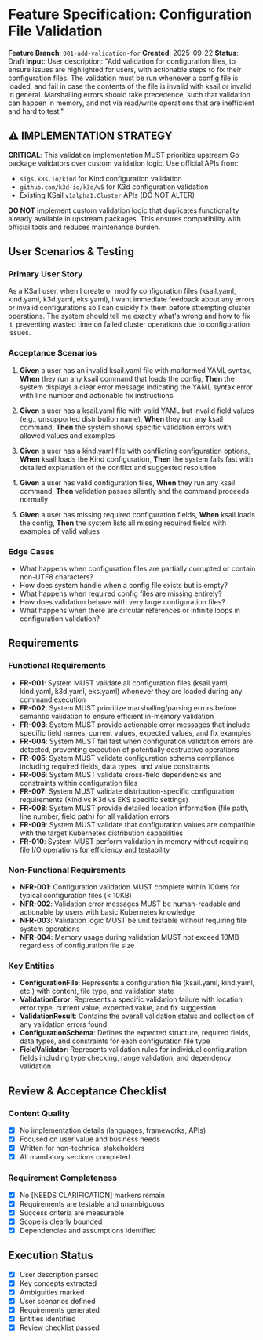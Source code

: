 # Feature Specification: Configuration File Validation

**Feature Branch**: `001-add-validation-for`
**Created**: 2025-09-22
**Status**: Draft
**Input**: User description: "Add validation for configuration files, to ensure issues are highlighted for users, with actionable steps to fix their configuration files. The validation must be run whenever a config file is loaded, and fail in case the contents of the file is invalid with ksail or invalid in general. Marshalling errors should take precedence, such that validation can happen in memory, and not via read/write operations that are inefficient and hard to test."

## ⚠️ IMPLEMENTATION STRATEGY

**CRITICAL**: This validation implementation MUST prioritize upstream Go package validators over custom validation logic. Use official APIs from:

- `sigs.k8s.io/kind` for Kind configuration validation
- `github.com/k3d-io/k3d/v5` for K3d configuration validation
- Existing KSail `v1alpha1.Cluster` APIs (DO NOT ALTER)

**DO NOT** implement custom validation logic that duplicates functionality already available in upstream packages. This ensures compatibility with official tools and reduces maintenance burden.

## User Scenarios & Testing

### Primary User Story

As a KSail user, when I create or modify configuration files (ksail.yaml, kind.yaml, k3d.yaml, eks.yaml), I want immediate feedback about any errors or invalid configurations so I can quickly fix them before attempting cluster operations. The system should tell me exactly what's wrong and how to fix it, preventing wasted time on failed cluster operations due to configuration issues.

### Acceptance Scenarios

1. **Given** a user has an invalid ksail.yaml file with malformed YAML syntax, **When** they run any ksail command that loads the config, **Then** the system displays a clear error message indicating the YAML syntax error with line number and actionable fix instructions

2. **Given** a user has a ksail.yaml file with valid YAML but invalid field values (e.g., unsupported distribution name), **When** they run any ksail command, **Then** the system shows specific validation errors with allowed values and examples

3. **Given** a user has a kind.yaml file with conflicting configuration options, **When** ksail loads the Kind configuration, **Then** the system fails fast with detailed explanation of the conflict and suggested resolution

4. **Given** a user has valid configuration files, **When** they run any ksail command, **Then** validation passes silently and the command proceeds normally

5. **Given** a user has missing required configuration fields, **When** ksail loads the config, **Then** the system lists all missing required fields with examples of valid values

### Edge Cases

- What happens when configuration files are partially corrupted or contain non-UTF8 characters?
- How does system handle when a config file exists but is empty?
- What happens when required config files are missing entirely?
- How does validation behave with very large configuration files?
- What happens when there are circular references or infinite loops in configuration validation?

## Requirements

### Functional Requirements

- **FR-001**: System MUST validate all configuration files (ksail.yaml, kind.yaml, k3d.yaml, eks.yaml) whenever they are loaded during any command execution
- **FR-002**: System MUST prioritize marshalling/parsing errors before semantic validation to ensure efficient in-memory validation
- **FR-003**: System MUST provide actionable error messages that include specific field names, current values, expected values, and fix examples
- **FR-004**: System MUST fail fast when configuration validation errors are detected, preventing execution of potentially destructive operations
- **FR-005**: System MUST validate configuration schema compliance including required fields, data types, and value constraints
- **FR-006**: System MUST validate cross-field dependencies and constraints within configuration files
- **FR-007**: System MUST validate distribution-specific configuration requirements (Kind vs K3d vs EKS specific settings)
- **FR-008**: System MUST provide detailed location information (file path, line number, field path) for all validation errors
- **FR-009**: System MUST validate that configuration values are compatible with the target Kubernetes distribution capabilities
- **FR-010**: System MUST perform validation in memory without requiring file I/O operations for efficiency and testability

### Non-Functional Requirements

- **NFR-001**: Configuration validation MUST complete within 100ms for typical configuration files (< 10KB)
- **NFR-002**: Validation error messages MUST be human-readable and actionable by users with basic Kubernetes knowledge
- **NFR-003**: Validation logic MUST be unit testable without requiring file system operations
- **NFR-004**: Memory usage during validation MUST not exceed 10MB regardless of configuration file size

### Key Entities

- **ConfigurationFile**: Represents a configuration file (ksail.yaml, kind.yaml, etc.) with content, file type, and validation state
- **ValidationError**: Represents a specific validation failure with location, error type, current value, expected value, and fix suggestion
- **ValidationResult**: Contains the overall validation status and collection of any validation errors found
- **ConfigurationSchema**: Defines the expected structure, required fields, data types, and constraints for each configuration file type
- **FieldValidator**: Represents validation rules for individual configuration fields including type checking, range validation, and dependency validation

## Review & Acceptance Checklist

### Content Quality

- [x] No implementation details (languages, frameworks, APIs)
- [x] Focused on user value and business needs
- [x] Written for non-technical stakeholders
- [x] All mandatory sections completed

### Requirement Completeness

- [x] No [NEEDS CLARIFICATION] markers remain
- [x] Requirements are testable and unambiguous
- [x] Success criteria are measurable
- [x] Scope is clearly bounded
- [x] Dependencies and assumptions identified

## Execution Status

- [x] User description parsed
- [x] Key concepts extracted
- [x] Ambiguities marked
- [x] User scenarios defined
- [x] Requirements generated
- [x] Entities identified
- [x] Review checklist passed
